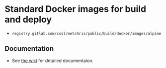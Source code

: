 # Standard Docker images for build and deploy

- `registry.gitlab.com/cssl/netchris/public/build/docker/images/alpine`

## Documentation

- See [the wiki](https://gitlab.com/cssl/NetChris/public/build/docker/images/-/wikis/home) for detailed documentaion.
